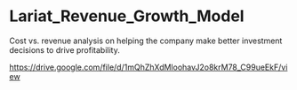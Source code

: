 # Lariat_Revenue_Growth_Model
Cost vs. revenue analysis on helping the company make better investment decisions to drive profitability. 

https://drive.google.com/file/d/1mQhZhXdMloohavJ2o8krM78_C99ueEkF/view
